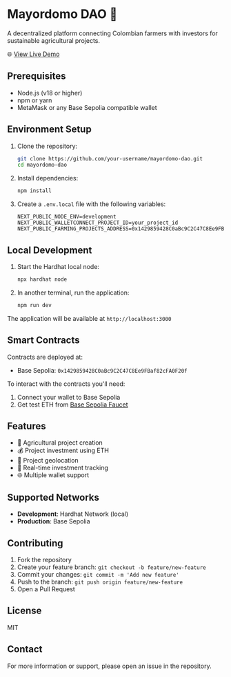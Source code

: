 # Mayordomo DAO 🌱

A decentralized platform connecting Colombian farmers with investors for sustainable agricultural projects.

🌐 [View Live Demo](https://mayordomo-dao.vercel.app/)

## Prerequisites

- Node.js (v18 or higher)
- npm or yarn
- MetaMask or any Base Sepolia compatible wallet

## Environment Setup

1. Clone the repository:

    ```bash
    git clone https://github.com/your-username/mayordomo-dao.git
    cd mayordomo-dao
    ```

2. Install dependencies:

    ```bash
    npm install
    ```

3. Create a `.env.local` file with the following variables:

    ```env
    NEXT_PUBLIC_NODE_ENV=development
    NEXT_PUBLIC_WALLETCONNECT_PROJECT_ID=your_project_id
    NEXT_PUBLIC_FARMING_PROJECTS_ADDRESS=0x1429859428C0aBc9C2C47C8Ee9FBaf82cFA0F20f
    ```

## Local Development

1. Start the Hardhat local node:

    ```bash
    npx hardhat node
    ```

2. In another terminal, run the application:

    ```bash
    npm run dev
    ```

The application will be available at `http://localhost:3000`

## Smart Contracts

Contracts are deployed at:

- Base Sepolia: `0x1429859428C0aBc9C2C47C8Ee9FBaf82cFA0F20f`

To interact with the contracts you'll need:

1. Connect your wallet to Base Sepolia
2. Get test ETH from [Base Sepolia Faucet](https://sepoliafaucet.com/)

## Features

- 🌾 Agricultural project creation
- 💰 Project investment using ETH
- 📍 Project geolocation
- 🔄 Real-time investment tracking
- 🌐 Multiple wallet support

## Supported Networks

- **Development**: Hardhat Network (local)
- **Production**: Base Sepolia

## Contributing

1. Fork the repository
2. Create your feature branch: `git checkout -b feature/new-feature`
3. Commit your changes: `git commit -m 'Add new feature'`
4. Push to the branch: `git push origin feature/new-feature`
5. Open a Pull Request

## License

MIT

## Contact

For more information or support, please open an issue in the repository.
